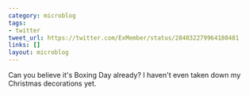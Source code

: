 ```yaml
---
category: microblog
tags:
- twitter
tweet_url: https://twitter.com/ExMember/status/284032279964180481
links: []
layout: microblog
---
```

Can you believe it's Boxing Day already? I haven't even taken down my Christmas decorations yet.
